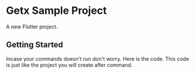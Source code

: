 # Getx Sample Project

A new Flutter project.

## Getting Started
Incase your commands doesn't run don't worry. Here is the code. This code is just like the project you will create after command.